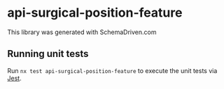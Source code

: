 
# api-surgical-position-feature

This library was generated with SchemaDriven.com

## Running unit tests

Run `nx test api-surgical-position-feature` to execute the unit tests via [Jest](https://jestjs.io).

